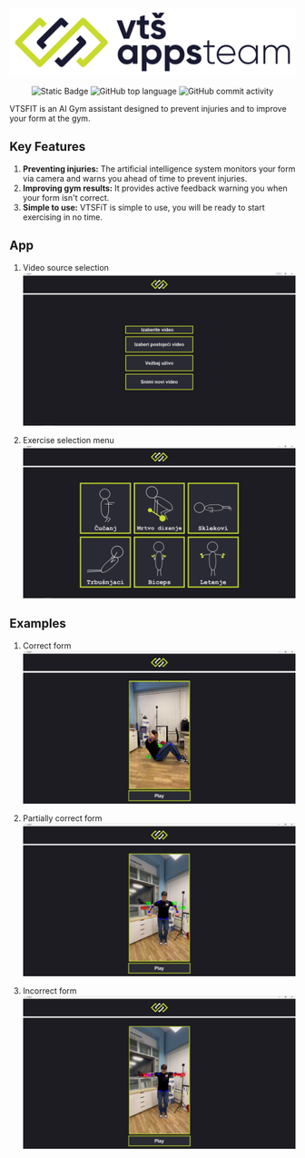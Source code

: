 ![](https://github.com/nikolavukotic/VTS_Apps_Team_AI/blob/main/assets/gui_images/apps-team-horizontal-01.png)

<div align="center">
  
![Static Badge](https://img.shields.io/badge/vt%C5%A1%20apps%20team-VT%C5%A0FIT-gray?labelColor=gray&color=C8DA2B)
![GitHub top language](https://img.shields.io/github/languages/top/nikolavukotic/VTS_Apps_Team_AI)
![GitHub commit activity](https://img.shields.io/github/commit-activity/t/nikolavukotic/VTS_Apps_Team_AI)

</div>

VTSFIT is an AI Gym assistant designed to prevent injuries and to improve your form at the gym.

## Key Features

1. **Preventing injuries:** The artificial intelligence system monitors your form via camera and warns you ahead of time to prevent injuries.
2. **Improving gym results:**  It provides active feedback warning you when your form isn't correct.
3. **Simple to use:** VTSFiT is simple to use, you will be ready to start exercising in no time.

## App

1. Video source selection
![](https://github.com/nikolavukotic/VTS_Apps_Team_AI/blob/main/assets/gui_images/readme3.png)

2. Exercise selection menu
![](https://github.com/nikolavukotic/VTS_Apps_Team_AI/blob/main/assets/gui_images/readme2.png)

## Examples

1. Correct form
![](https://github.com/nikolavukotic/VTS_Apps_Team_AI/blob/main/assets/gui_images/readme1.png)

2. Partially correct form
![](https://github.com/nikolavukotic/VTS_Apps_Team_AI/blob/main/assets/gui_images/readme5.png)

3. Incorrect form
![](https://github.com/nikolavukotic/VTS_Apps_Team_AI/blob/main/assets/gui_images/readme4.png)



